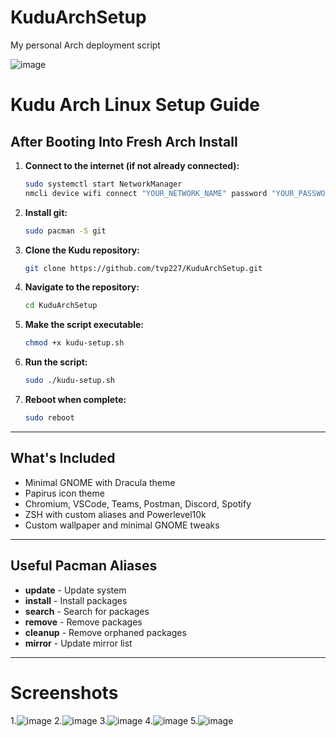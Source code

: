 # KuduArchSetup
My personal Arch deployment script 

![image](https://github.com/user-attachments/assets/d1e19881-5d51-44a4-958a-858dac5a3350)


# Kudu Arch Linux Setup Guide

## After Booting Into Fresh Arch Install

1. **Connect to the internet (if not already connected):**
    ```bash
    sudo systemctl start NetworkManager
    nmcli device wifi connect "YOUR_NETWORK_NAME" password "YOUR_PASSWORD"
    ```

2. **Install git:**
    ```bash
    sudo pacman -S git
    ```

3. **Clone the Kudu repository:**
    ```bash
    git clone https://github.com/tvp227/KuduArchSetup.git
    ```

4. **Navigate to the repository:**
    ```bash
    cd KuduArchSetup
    ```

5. **Make the script executable:**
    ```bash
    chmod +x kudu-setup.sh
    ```

6. **Run the script:**
    ```bash
    sudo ./kudu-setup.sh
    ```

7. **Reboot when complete:**
    ```bash
    sudo reboot
    ```

---

## What's Included

- Minimal GNOME with Dracula theme
- Papirus icon theme
- Chromium, VSCode, Teams, Postman, Discord, Spotify
- ZSH with custom aliases and Powerlevel10k
- Custom wallpaper and minimal GNOME tweaks

---

## Useful Pacman Aliases

- **update** - Update system
- **install** - Install packages
- **search** - Search for packages
- **remove** - Remove packages
- **cleanup** - Remove orphaned packages
- **mirror** - Update mirror list


---
# Screenshots 
1.![image](https://github.com/user-attachments/assets/52baf4f1-b8b8-478a-bb3a-1c6a9cf199c3)
2.![image](https://github.com/user-attachments/assets/01bc02ca-1df9-4dc3-9ff5-c486b1b82599)
3.![image](https://github.com/user-attachments/assets/85b0e8c0-f040-43ea-a459-37680ea0fdef)
4.![image](https://github.com/user-attachments/assets/3733f86f-aa71-4575-9063-eb5895c8ecec)
5.![image](https://github.com/user-attachments/assets/b8490a48-b4f5-4193-aa07-f58ec6e35b18)



